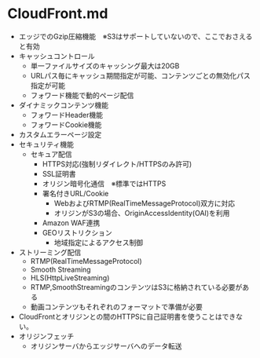 # CloudFront.md

- エッジでのGzip圧縮機能　※S3はサポートしていないので、ここでおさえると有効
- キャッシュコントロール
	- 単一ファイルサイズのキャッシング最大は20GB
	- URLパス毎にキャッシュ期間指定が可能、コンテンツごとの無効化パス指定が可能
	- フォワード機能で動的ページ配信
- ダイナミックコンテンツ機能
	- フォワードHeader機能
	- フォワードCookie機能
- カスタムエラーページ設定
- セキュリティ機能
	- セキュア配信
		- HTTPS対応(強制リダイレクト/HTTPSのみ許可)
		- SSL証明書
		- オリジン暗号化通信　※標準ではHTTPS
		- 署名付きURL/Cookie
			- WebおよびRTMP(RealTimeMessageProtocol)双方に対応
			- オリジンがS3の場合、OriginAccessIdentity(OAI)を利用
		- Amazon WAF連携
		- GEOリストリクション
			- 地域指定によるアクセス制御
- ストリーミング配信
	- RTMP(RealTimeMessageProtocol)
	- Smooth Streaming
	- HLS(HttpLiveStreaming)
	- RTMP,SmoothStreamingのコンテンツはS3に格納されている必要がある
	- 動画コンテンツもそれぞれのフォーマットで準備が必要
- CloudFrontとオリジンとの間のHTTPSに自己証明書を使うことはできない。
- オリジンフェッチ
	- オリジンサーバからエッジサーバへのデータ転送